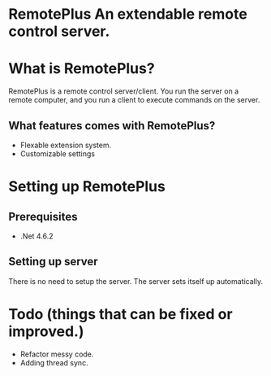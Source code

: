 # RemotePlus An extendable remote control server.
# What is RemotePlus?
RemotePlus is a remote control server/client. You run the server on a remote computer, and you run a client to execute commands on the server.
## What features comes with RemotePlus?
* Flexable extension system.
* Customizable settings
# Setting up RemotePlus
## Prerequisites
* .Net 4.6.2
## Setting up server
There is no need to setup the server. The server sets itself up automatically.
# Todo (things that can be fixed or improved.)
* Refactor messy code.
* Adding thread sync.